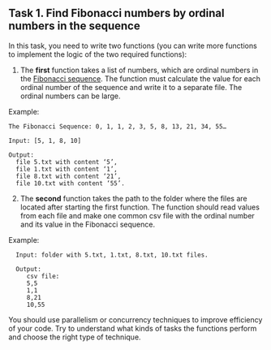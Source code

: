 ## Task 1. Find Fibonacci numbers by ordinal numbers in the sequence

In this task, you need to write two functions 
(you can write more functions to implement the logic of the two required functions):

1. The **first** function takes a list of numbers, which are ordinal numbers 
in the [Fibonacci sequence](https://en.wikipedia.org/wiki/Fibonacci_number). 
The function must calculate the value for each ordinal number of the sequence and write it to a separate file. 
The ordinal numbers can be large.

Example:

    The Fibonacci Sequence: 0, 1, 1, 2, 3, 5, 8, 13, 21, 34, 55…

    Input: [5, 1, 8, 10]

    Output: 
      file 5.txt with content ‘5’, 
      file 1.txt with content ‘1’, 
      file 8.txt with content ‘21’, 
      file 10.txt with content ‘55’.

2. The **second** function takes the path to the folder where the files are located after starting the first function. 
The function should read values from each file and make one common csv file 
with the ordinal number and its value in the Fibonacci sequence.
	
Example:
   
      Input: folder with 5.txt, 1.txt, 8.txt, 10.txt files.

      Output: 
         csv file:
         5,5
         1,1
         8,21
         10,55

You should use parallelism or concurrency techniques to improve efficiency of your code. 
Try to understand what kinds of tasks the functions perform and choose the right type of technique.
